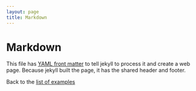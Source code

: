 ```yaml
---
layout: page
title: Markdown
---
```

# Markdown

This file has <a href="https://jekyllrb.com/docs/frontmatter/">YAML front matter</a> to tell jekyll to process it and create a web page. Because jekyll built the page, it has the shared header and footer.

Back to the <a href="/examples">list of examples</a>
